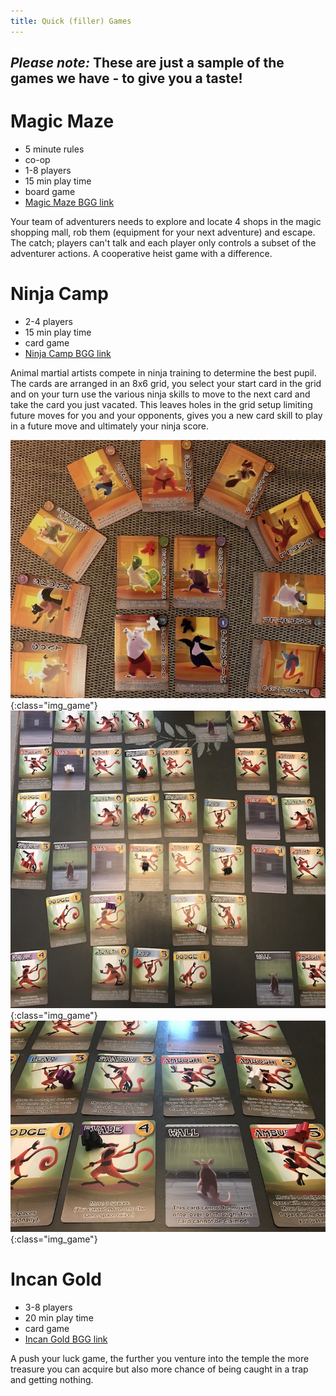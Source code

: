 ```yaml
---
title: Quick (filler) Games
---
```


## **_Please note:_ These are just a sample of the games we have - to give you a taste!**

# Magic Maze

* 5 minute rules
* co-op
* 1-8 players
* 15 min play time
* board game
* [Magic Maze BGG link](https://boardgamegeek.com/boardgame/209778/magic-maze)

Your team of adventurers needs to explore and locate 4 shops in the magic shopping mall, rob them (equipment for your next adventure) and escape. The catch; players can't talk and each player only controls a subset of the adventurer actions. A cooperative heist game with a difference.

# Ninja Camp

* 2-4 players
* 15 min play time
* card game
* [Ninja Camp BGG link](https://boardgamegeek.com/boardgame/176565/ninja-camp)

Animal martial artists compete in ninja training to determine the best pupil. The cards are arranged in an 8x6 grid, you select your start card in the grid and on your turn use the various ninja skills to move to the next card and take the card you just vacated. This leaves holes in the grid setup limiting future moves for you and your opponents, gives you a new card skill to play in a future move and ultimately your ninja score.

![Ninja camp martial artists](/images/ninjacamp_03.jpg "Ninja camp martial artists"){:class="img_game"}
![Ninja camp grid setup part way through a game](/images/ninjacamp_06.jpg "Ninja camp grid setup part way through a game"){:class="img_game"}
![Ninja camp close up of cards and ninja meeples](/images/ninjacamp_04.jpg "Ninja camp close up of cards and ninja meeples"){:class="img_game"}

# Incan Gold

* 3-8 players
* 20 min play time
* card game
* [Incan Gold BGG link](https://boardgamegeek.com/boardgame/15512/diamant)

A push your luck game, the further you venture into the temple the more treasure you can acquire but also more chance of being caught in a trap and getting nothing.
